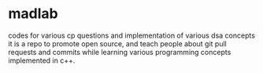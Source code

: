 # madlab
codes for various cp questions and implementation of various dsa concepts
it is a repo to promote open source, and teach people about git pull requests and commits while learning various programming concepts implemented in c++.
